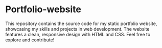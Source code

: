 # Portfolio-website
This repository contains the source code for my static portfolio website, showcasing my skills and projects in web development. The website features a clean, responsive design with HTML and CSS. Feel free to explore and contribute!
